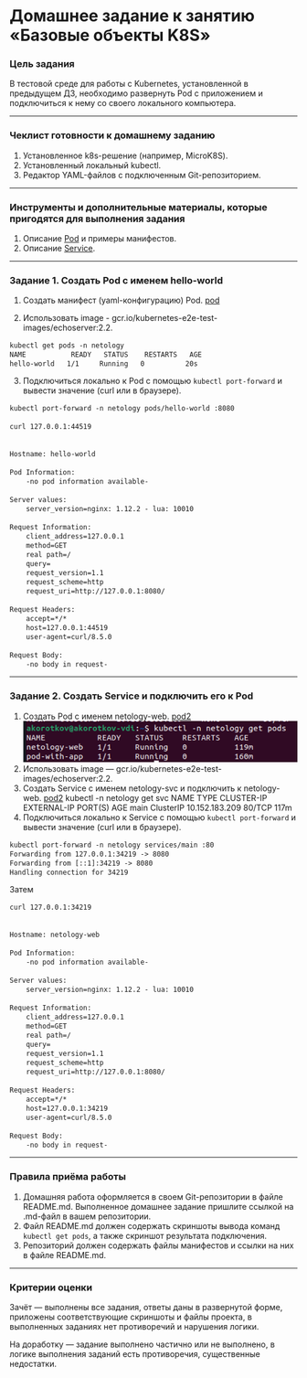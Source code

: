 # Домашнее задание к занятию «Базовые объекты K8S»

### Цель задания

В тестовой среде для работы с Kubernetes, установленной в предыдущем ДЗ, необходимо развернуть Pod с приложением и подключиться к нему со своего локального компьютера. 

------

### Чеклист готовности к домашнему заданию

1. Установленное k8s-решение (например, MicroK8S).
2. Установленный локальный kubectl.
3. Редактор YAML-файлов с подключенным Git-репозиторием.

------

### Инструменты и дополнительные материалы, которые пригодятся для выполнения задания

1. Описание [Pod](https://kubernetes.io/docs/concepts/workloads/pods/) и примеры манифестов.
2. Описание [Service](https://kubernetes.io/docs/concepts/services-networking/service/).

------

### Задание 1. Создать Pod с именем hello-world

1. Создать манифест (yaml-конфигурацию) Pod. [pod](./pod.yml)

2. Использовать image - gcr.io/kubernetes-e2e-test-images/echoserver:2.2.
```
kubectl get pods -n netology
NAME           READY   STATUS    RESTARTS   AGE
hello-world   1/1     Running   0          20s
```
3. Подключиться локально к Pod с помощью `kubectl port-forward` и вывести значение (curl или в браузере).
```
kubectl port-forward -n netology pods/hello-world :8080

curl 127.0.0.1:44519


Hostname: hello-world

Pod Information:
	-no pod information available-

Server values:
	server_version=nginx: 1.12.2 - lua: 10010

Request Information:
	client_address=127.0.0.1
	method=GET
	real path=/
	query=
	request_version=1.1
	request_scheme=http
	request_uri=http://127.0.0.1:8080/

Request Headers:
	accept=*/*  
	host=127.0.0.1:44519  
	user-agent=curl/8.5.0  

Request Body:
	-no body in request-

```

------

### Задание 2. Создать Service и подключить его к Pod

1. Создать Pod с именем netology-web. [pod2](./pod2.yml)
![alt text](image.png)
2. Использовать image — gcr.io/kubernetes-e2e-test-images/echoserver:2.2.
3. Создать Service с именем netology-svc и подключить к netology-web. [pod2](./pod2.yml)
kubectl -n netology get svc
NAME   TYPE        CLUSTER-IP       EXTERNAL-IP   PORT(S)   AGE
main   ClusterIP   10.152.183.209   <none>        80/TCP    117m
4. Подключиться локально к Service с помощью `kubectl port-forward` и вывести значение (curl или в браузере).
```
kubectl port-forward -n netology services/main :80
Forwarding from 127.0.0.1:34219 -> 8080
Forwarding from [::1]:34219 -> 8080
Handling connection for 34219
```
Затем
```
curl 127.0.0.1:34219


Hostname: netology-web

Pod Information:
	-no pod information available-

Server values:
	server_version=nginx: 1.12.2 - lua: 10010

Request Information:
	client_address=127.0.0.1
	method=GET
	real path=/
	query=
	request_version=1.1
	request_scheme=http
	request_uri=http://127.0.0.1:8080/

Request Headers:
	accept=*/*  
	host=127.0.0.1:34219  
	user-agent=curl/8.5.0  

Request Body:
	-no body in request-
```


------

### Правила приёма работы

1. Домашняя работа оформляется в своем Git-репозитории в файле README.md. Выполненное домашнее задание пришлите ссылкой на .md-файл в вашем репозитории.
2. Файл README.md должен содержать скриншоты вывода команд `kubectl get pods`, а также скриншот результата подключения.
3. Репозиторий должен содержать файлы манифестов и ссылки на них в файле README.md.

------

### Критерии оценки
Зачёт — выполнены все задания, ответы даны в развернутой форме, приложены соответствующие скриншоты и файлы проекта, в выполненных заданиях нет противоречий и нарушения логики.

На доработку — задание выполнено частично или не выполнено, в логике выполнения заданий есть противоречия, существенные недостатки.
